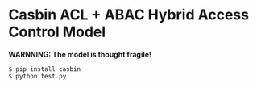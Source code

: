 Casbin ACL + ABAC Hybrid Access Control Model
=============================================

**WARNNING: The model is thought fragile!**


```shell
$ pip install casbin
$ python test.py
```
